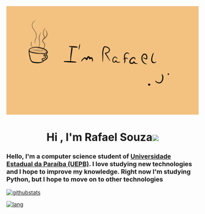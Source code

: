 [![eu](https://raw.githubusercontent.com/Rafaelszc/Rafaelszc/main/imagens/eu.gif)](https://github.com/Rafaelszc)

<h1 align="center">Hi , I'm Rafael Souza<img src="https://media.giphy.com/media/hvRJCLFzcasrR4ia7z/giphy.gif" width="35"></h1>
<h3>Hello, I'm a computer science student of <a href= "https://uepb.edu.br"> Universidade Estadual da Paraíba (UEPB)</a>. I love studying new technologies and I hope to improve my knowledge. Right now I'm studying Python, but I hope to move on to other technologies </h2>

[![githubstats](https://github-readme-stats.vercel.app/api?username=Rafaelszc&show_icons=true&theme=dark)](https://github.com/Rafaelszc)

[![lang](https://github-readme-stats.vercel.app/api/top-langs/?username=Rafaelszc&layout=compact&theme=dark)](https://github.com/Rafaelszc)

